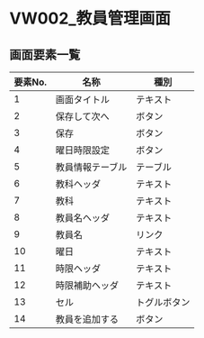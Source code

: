 # VW002_教員管理画面
<link rel="stylesheet" href="https://takayanag-i.github.io/working-in-progress/lib/filter.css">

## 画面要素一覧
| 要素No. | 名称             | 種別         |
| ------- | ---------------- | ------------ |
| 1       | 画面タイトル     | テキスト     |
| 2       | 保存して次へ     | ボタン       |
| 3       | 保存             | ボタン       |
| 4       | 曜日時限設定     | ボタン       |
| 5       | 教員情報テーブル | テーブル     |
| 6       | 教科ヘッダ       | テキスト     |
| 7       | 教科             | テキスト     |
| 8       | 教員名ヘッダ     | テキスト     |
| 9       | 教員名           | リンク       |
| 10      | 曜日             | テキスト     |
| 11      | 時限ヘッダ       | テキスト     |
| 12      | 時限補助ヘッダ   | テキスト     |
| 13      | セル             | トグルボタン |
| 14      | 教員を追加する   | ボタン       |

<script src="https://takayanag-i.github.io/working-in-progress/lib/filter.js"></script>